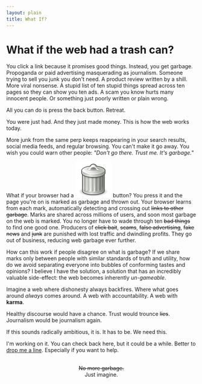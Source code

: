 ```yaml
---
layout: plain
title: What If?
---
```




# What if the web had a trash can?

You click a link because it promises good things. Instead, you get garbage. Propoganda or paid advertising masquerading as journalism. Someone trying to sell you junk you don't need. A product review written by a shill. More viral nonsense. A stupid list of ten stupid things spread across ten pages so they can show you ten ads. A scam you know hurts many innocent people. Or something just poorly written or plain wrong. 

All you can do is press the back button. Retreat. 

You were just had. And they just made money. This is how the web works today. 

More junk from the same perp keeps reappearing in your search results, social media feeds, and regular browsing. You can't make it go away. You wish you could warn other people: *"Don't go there. Trust me. It's garbage."*

What if your browser had a <span class="garbage-can">![a trash can](./images/garbage-can.svg)</span> button? You press it and the page you're on is marked as garbage and thrown out. Your browser learns from each mark, automatically detecting and crossing out <del>links to other garbage</del>. Marks are shared across millions of users, and soon most garbage on the web is marked. You no longer have to wade through ten <del>bad things</del> to find one good one. Producers of <del>click bait</del>, <del>scams</del>, <del>false advertising</del>, <del>fake news</del> and <del>junk</del> are punished with lost traffic and dwindling profits. They go out of business, reducing web garbage ever further.

How can this work if people disagree on what is garbage? If we  share marks only between people with similar standards of truth and utility, how do we avoid separating everyone into bubbles of conforming tastes and opinions? I believe I have the solution, a solution that has an incredibly valuable side-effect: the web becomes inherently *un-gameable*. 

Imagine a web where dishonesty always backfires. Where what goes around *always* comes around. A web with accountability. A web with **karma**. 

Healthy discourse would have a chance. Trust would trounce <del>lies</del>. Journalism would be journalism again. 

If this sounds radically ambitious, it is. It has to be. We need this. 

I'm working on it. You can check back here, but it could be a while. Better to [drop me a line](mailto:whatif@commonkarma.org). Especially if you want to help.

<br>

<center><del>No more garbage.</del></center>
<center>Just imagine. </center>

